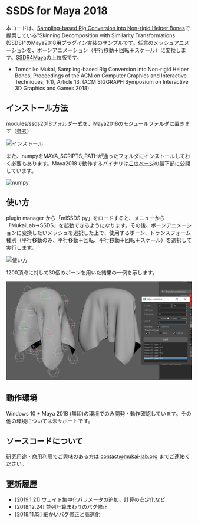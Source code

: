 # SSDS for Maya 2018
本コードは、[Sampling-based Rig Conversion into Non-rigid Helper Bones](https://mukai-lab.org/publications/i3d2018/ "SSDS paper")で提案している"Skinning Decomposition with Similarity Transformations (SSDS)"のMaya2018用プラグイン実装のサンプルです。任意のメッシュアニメーションを、ボーンアニメーション（平行移動＋回転＋スケール）に変換します。[SSDR4Maya](https://github.com/TomohikoMukai/ssdr4maya)の上位版です。

- Tomohiko Mukai, Sampling-based Rig Conversion into Non-rigid Helper Bones, Proceedings of the ACM on Computer Graphics and Interactive Techniques, 1(1), Article 13. (ACM SIGGRAPH Symposium on
Interactive 3D Graphics and Games 2018).

## インストール方法
modules/ssds2018フォルダ一式を、Maya2018のモジュールフォルダに置きます（[参考](https://help.autodesk.com/view/MAYAUL/2018/JPN/?guid=__files_GUID_130A3F57_2A5D_4E56_B066_6B86F68EEA22_htm)）

![インストール](https://github.com/TomohikoMukai/ssds/blob/image/install.png)

また、numpyをMAYA_SCRIPTS_PATHが通ったフォルダにインストールしておく必要もあります。Maya2018で動作するバイナリは[このページ](https://mukai-lab.org/library/mayanumpy/)の最下部に公開しています。

![numpy](https://github.com/TomohikoMukai/ssds/blob/image/numpy.png)

## 使い方
plugin manager から「mlSSDS.py」をロードすると、メニューから「MukaiLab→SSDS」を起動できるようになります。その後、ボーンアニメーションに変換したいメッシュを選択した上で、使用するボーン、トランスフォーム種別（平行移動のみ、平行移動＋回転、平行移動＋回転＋スケール）を選択して実行します。

![使い方](https://github.com/TomohikoMukai/ssds/blob/image/execute.png)

1200頂点に対して30個のボーンを用いた結果の一例を示します。

![実行結果](https://github.com/TomohikoMukai/ssds/blob/image/result.png)

## 動作環境
Windows 10 + Maya 2018 (無印)の環境でのみ開発・動作確認しています。その他の環境については未サポートです。

## ソースコードについて
研究用途・商用利用でご興味のある方は contact@mukai-lab.org までご連絡ください。

## 更新履歴
- [2019.1.21] ウェイト集中化パラメータの追加、計算の安定化など
- [2018.12.24] 並列計算まわりのバグ修正
- [2018.11.13] 細かいバグ修正と高速化

